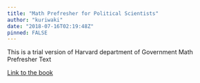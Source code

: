 ```yaml
---
title: "Math Prefresher for Political Scientists"
author: "kuriwaki"
date: "2018-07-16T02:19:48Z"
pinned: FALSE
---
```


This is a trial version of Harvard department of Government Math Prefresher Text

[Link to the book](https://bookdown.org/kuriwaki/prefresher/)
